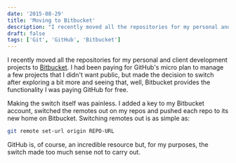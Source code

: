 ```yaml
---
date: '2015-08-29'
title: 'Moving to Bitbucket'
description: "I recently moved all the repositories for my personal and client development projects to Bitbucket. I had been paying for GitHub's micro plan to manage a few projects that I didn't want public, but made the decision to switch after exploring a bit more and seeing that, well, Bitbucket provides the functionality I was paying GitHub for free."
draft: false
tags: ['Git', 'GitHub', 'Bitbucket']
---
```


I recently moved all the repositories for my personal and client development projects to [Bitbucket](http://bitbucket.org).<!-- excerpt --> I had been paying for GitHub's micro plan to manage a few projects that I didn't want public, but made the decision to switch after exploring a bit more and seeing that, well, Bitbucket provides the functionality I was paying GitHub for free.

Making the switch itself was painless. I added a key to my Bitbucket account, switched the remotes out on my repos and pushed each repo to its new home on Bitbucket. Switching remotes out is as simple as:

```bash
git remote set-url origin REPO-URL
```

GitHub is, of course, an incredible resource but, for my purposes, the switch made too much sense not to carry out.
